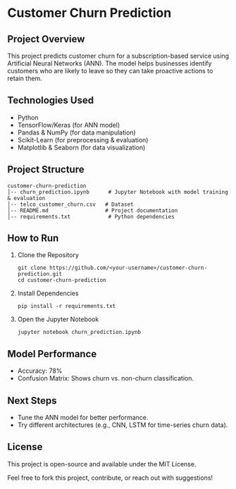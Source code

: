 # Customer Churn Prediction  

## Project Overview  
This project predicts customer churn for a subscription-based service using Artificial Neural Networks (ANN). The model helps businesses identify customers who are likely to leave so they can take proactive actions to retain them.  

## Technologies Used  
- Python  
- TensorFlow/Keras (for ANN model)  
- Pandas & NumPy (for data manipulation)  
- Scikit-Learn (for preprocessing & evaluation)  
- Matplotlib & Seaborn (for data visualization)  

## Project Structure  
```
customer-churn-prediction  
│-- churn_prediction.ipynb      # Jupyter Notebook with model training & evaluation  
│-- telco_customer_churn.csv   # Dataset  
│-- README.md                  # Project documentation  
│-- requirements.txt            # Python dependencies  
```

## How to Run  

1. Clone the Repository  
   ```
   git clone https://github.com/<your-username>/customer-churn-prediction.git  
   cd customer-churn-prediction  
   ```
2. Install Dependencies  
   ```
   pip install -r requirements.txt  
   ```
3. Open the Jupyter Notebook  
   ```
   jupyter notebook churn_prediction.ipynb  
   ```  

## Model Performance  
- Accuracy: 78%  
- Confusion Matrix: Shows churn vs. non-churn classification.  

## Next Steps  
- Tune the ANN model for better performance.  
- Try different architectures (e.g., CNN, LSTM for time-series churn data).  

## License  
This project is open-source and available under the MIT License.  

Feel free to fork this project, contribute, or reach out with suggestions!  



